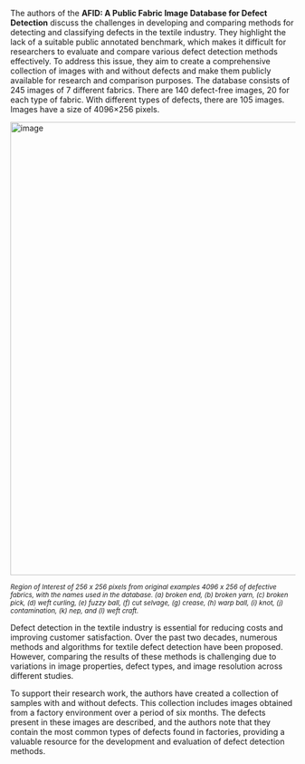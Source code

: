 The authors of the **AFID: A Public Fabric Image Database for Defect Detection** discuss the challenges in developing and comparing methods for detecting and classifying defects in the textile industry. They highlight the lack of a suitable public annotated benchmark, which makes it difficult for researchers to evaluate and compare various defect detection methods effectively. To address this issue, they aim to create a comprehensive collection of images with and without defects and make them publicly available for research and comparison purposes. The database consists of 245 images of 7 different fabrics. There are 140 defect-free images, 20 for each type of fabric. With different types of defects, there are 105 images. Images have a size of 4096×256 pixels.

<img src="https://github.com/supervisely/dataset-tools/assets/78355358/b59b5366-6106-47de-99ac-3984d5c91962" alt="image" width="800">

<span style="font-size: smaller; font-style: italic;">Region of Interest of 256 x 256 pixels from original examples 4096 x 256 of defective fabrics, with the names used in the database. (a) broken end, (b) broken yarn, (c) broken pick, (d) weft curling, (e) fuzzy ball, (f) cut selvage, (g) crease, (h) warp ball, (i) knot, (j) contamination, (k) nep, and (l) weft craft.</span>

Defect detection in the textile industry is essential for reducing costs and improving customer satisfaction. Over the past two decades, numerous methods and algorithms for textile defect detection have been proposed. However, comparing the results of these methods is challenging due to variations in image properties, defect types, and image resolution across different studies.

To support their research work, the authors have created a collection of samples with and without defects. This collection includes images obtained from a factory environment over a period of six months. The defects present in these images are described, and the authors note that they contain the most common types of defects found in factories, providing a valuable resource for the development and evaluation of defect detection methods.

